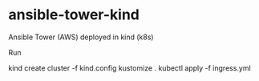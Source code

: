 # ansible-tower-kind
Ansible Tower (AWS) deployed in kind (k8s)

Run 

  kind create cluster -f kind.config
  kustomize .
  kubectl apply -f ingress.yml
  
 
